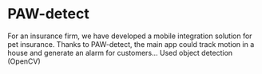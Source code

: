 # PAW-detect
For an insurance firm, we have developed a  mobile integration solution for pet insurance.  Thanks to PAW-detect, the main app could  track motion in a house and generate an  alarm for customers...  Used object detection (OpenCV)
